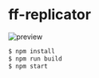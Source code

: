 # ff-replicator

![preview](http://f.cl.ly/items/2w1j082A1M291G1K3M2N/Screen%20Shot%202013-02-02%20at%204.51.51%20PM.png)

```bash
$ npm install
$ npm run build
$ npm start
```
